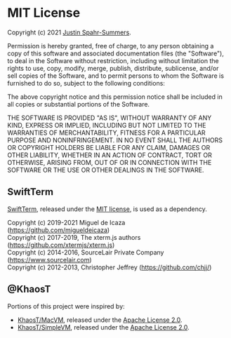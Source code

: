 # MIT License

Copyright (c) 2021 [Justin Spahr-Summers](https://jspahrsummers.com/).

Permission is hereby granted, free of charge, to any person obtaining a copy
of this software and associated documentation files (the "Software"), to deal
in the Software without restriction, including without limitation the rights
to use, copy, modify, merge, publish, distribute, sublicense, and/or sell
copies of the Software, and to permit persons to whom the Software is
furnished to do so, subject to the following conditions:

The above copyright notice and this permission notice shall be included in all
copies or substantial portions of the Software.

THE SOFTWARE IS PROVIDED "AS IS", WITHOUT WARRANTY OF ANY KIND, EXPRESS OR
IMPLIED, INCLUDING BUT NOT LIMITED TO THE WARRANTIES OF MERCHANTABILITY,
FITNESS FOR A PARTICULAR PURPOSE AND NONINFRINGEMENT. IN NO EVENT SHALL THE
AUTHORS OR COPYRIGHT HOLDERS BE LIABLE FOR ANY CLAIM, DAMAGES OR OTHER
LIABILITY, WHETHER IN AN ACTION OF CONTRACT, TORT OR OTHERWISE, ARISING FROM,
OUT OF OR IN CONNECTION WITH THE SOFTWARE OR THE USE OR OTHER DEALINGS IN THE
SOFTWARE.

## SwiftTerm

[SwiftTerm](https://github.com/migueldeicaza/SwiftTerm), released under the [MIT license](https://github.com/migueldeicaza/SwiftTerm/blob/731731c0290d03c96615ea34187fbbb1cfe3d852/LICENSE), is used as a dependency.

Copyright (c) 2019-2021 Miguel de Icaza (https://github.com/migueldeicaza)<br />
Copyright (c) 2017-2019, The xterm.js authors (https://github.com/xtermjs/xterm.js)<br />
Copyright (c) 2014-2016, SourceLair Private Company (https://www.sourcelair.com)<br />
Copyright (c) 2012-2013, Christopher Jeffrey (https://github.com/chjj/)

## @KhaosT

Portions of this project were inspired by:
* [KhaosT/MacVM](https://github.com/KhaosT/MacVM), released under the [Apache License 2.0](https://github.com/KhaosT/MacVM/blob/1c351e2e54c2988698d8540abadc0c5c80ada403/LICENSE).
* [KhaosT/SimpleVM](https://github.com/KhaosT/SimpleVM), released under the [Apache License 2.0](https://github.com/KhaosT/SimpleVM/blob/9c04d4719f4ccb387ea34cf493ddf08aedbf1ab8/LICENSE).
